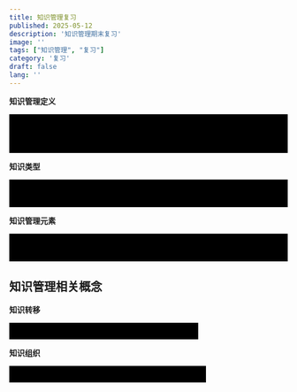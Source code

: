 ```yaml
---
title: 知识管理复习
published: 2025-05-12
description: '知识管理期末复习'
image: ''
tags: ["知识管理", "复习"]
category: '复习'
draft: false 
lang: ''
---
```



**知识管理定义**

<div class="spoiler">
	<span class="spoiler-text">知识管理（KM）是从资源基础论到知识基础理论（KBT）发展的产物。知识被认为是企业最具有战略意义的产物。它涉及组织知识的获取、管理、共享和创新，以提高组织的竞争力和适应能力。</span> 
</div>  
<style>
.spoiler {   
	position: relative;
	display: inline-block;
	padding: 5px 10px;
	background-color: transparent;
	cursor: pointer; 
}  
.spoiler::after {
	content: "";
	position: absolute;
	top: 0;
	left: 0;
	width: 100%;
	height: 100%;
	background-color: black;
	z-index: 1;
	transition: opacity 0.3s ease; 
}
	.spoiler:hover::after {
	opacity: 0;
} 
</style>

**知识类型**

<div class="spoiler">
	<span class="spoiler-text">知识类型包括显性知识和隐性知识，隐性知识难以编码和传递，显性知识则可以编码和存储在数据库或文件中。</span> 
</div>  
<style>
.spoiler {   
	position: relative;
	display: inline-block;
	padding: 5px 10px;
	background-color: transparent;
	cursor: pointer; 
}  
.spoiler::after {
	content: "";
	position: absolute;
	top: 0;
	left: 0;
	width: 100%;
	height: 100%;
	background-color: black;
	z-index: 1;
	transition: opacity 0.3s ease; 
}
	.spoiler:hover::after {
	opacity: 0;
} 
</style>

**知识管理元素**

<div class="spoiler"> 
	<span class="spoiler-text">包括知识，流程，技术和人员。这四个元素相互作用，共同促进知识管理的有效实施。</span> 
</div>  
<style>
.spoiler {   
	position: relative;
	display: inline-block;
	padding: 5px 10px;
	background-color: transparent;
	cursor: pointer; 
}  
.spoiler::after {
	content: "";
	position: absolute;
	top: 0;
	left: 0;
	width: 100%;
	height: 100%;
	background-color: black;
	z-index: 1;
	transition: opacity 0.3s ease; 
}
	.spoiler:hover::after {
	opacity: 0;
} 
</style>



## 知识管理相关概念

**知识转移**

<div class="spoiler">
	<span class="spoiler-text">指知识在不同个体，团体，组织之间的传递与共享。</span> 
</div>  
<style>
.spoiler {   
	position: relative;
	display: inline-block;
	padding: 5px 10px;
	background-color: transparent;
	cursor: pointer; 
}  
.spoiler::after {
	content: "";
	position: absolute;
	top: 0;
	left: 0;
	width: 100%;
	height: 100%;
	background-color: black;
	z-index: 1;
	transition: opacity 0.3s ease; 
}
	.spoiler:hover::after {
	opacity: 0;
} 
</style>

**知识组织**

<div class="spoiler">
	<span class="spoiler-text">涉及对知识的分类，整理和存储，以便于检索和使用。</span> 
</div>  
<style>
.spoiler {   
	position: relative;
	display: inline-block;
	padding: 5px 10px;
	background-color: transparent;
	cursor: pointer; 
}  
.spoiler::after {
	content: "";
	position: absolute;
	top: 0;
	left: 0;
	width: 100%;
	height: 100%;
	background-color: black;
	z-index: 1;
	transition: opacity 0.3s ease; 
}
	.spoiler:hover::after {
	opacity: 0;
} 
</style>
